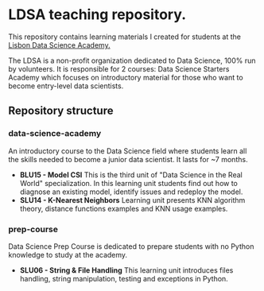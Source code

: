 # LDSA teaching repository.

This repository contains learning materials I created for students at the [Lisbon Data Science Academy.](https://www.lisbondatascience.org/)

The LDSA is a non-profit organization dedicated to Data Science, 100% run by volunteers. It is responsible for 2 courses: Data Science Starters Academy which focuses on introductory material for those who want to become entry-level data scientists.

## Repository structure
    
### data-science-academy

An introductory course to the Data Science field where students learn all the skills needed to become a junior data scientist. It lasts for ~7 months.

- **BLU15 - Model CSI**
    This is the third unit of "Data Science in the Real World" specialization. In this learning unit students find out how to diagnose an existing model, identify issues and redeploy the model.
- **SLU14 - K-Nearest Neighbors**
    Learning unit presents KNN algorithm theory, distance functions examples and KNN usage examples.

### prep-course
Data Science Prep Course is dedicated to prepare students with no Python knowledge to study at the academy.
- **SLU06 - String & File Handling**
    This learning unit introduces files handling, string manipulation, testing and exceptions in Python.